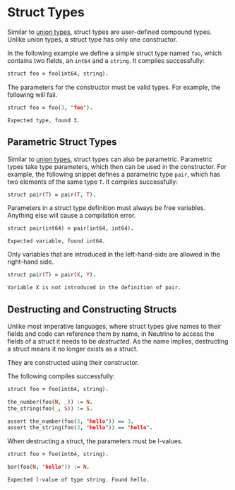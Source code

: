 # Struct Types

Similar to [union types](unions.md), struct types are user-defined compound types. Unlike union types, a struct type has only one constructor.

In the following example we define a simple struct type named `foo`, which contains two fields, an `int64` and a `string`. It compiles successfully:

```prolog
struct foo = foo(int64, string).
```

The parameters for the constructor must be valid types. For example, the following will fail.

```prolog
struct foo = foo(3, "foo").
```

```error
Expected type, found 3.
```

## Parametric Struct Types

Similar to [union types](unions.md), struct types can also be parametric. Parametric types take type parameters, which then can be used in the constructor. For example, the following snippet defines a parametric type `pair`, which has two elements of the same type `T`. It compiles successfully:

```prolog
struct pair(T) = pair(T, T).
```

Parameters in a struct type definition must always be free variables. Anything else will cause a compilation error.

```prolog
struct pair(int64) = pair(int64, int64).
```

```error
Expected variable, found int64.
```

Only variables that are introduced in the left-hand-side are allowed in the right-hand side.

```prolog
struct pair(T) = pair(X, Y).
```

```error
Variable X is not introduced in the definition of pair.
```

## Destructing and Constructing Structs

Unlike most imperative languages, where struct types give names to their fields and code can reference them by name, in Neutrino to access the fields of a struct it needs to be _destructed_. As the name implies, destructing a struct means it no longer exists as a struct.

They are constructed using their constructor.

The following compiles successfully:

```prolog
struct foo = foo(int64, string).

the_number(foo(N, _)) := N.
the_string(foo(_, S)) := S.

assert the_number(foo(3, "hello")) == 3.
assert the_string(foo(3, "hello")) == "hello".
```

When destructing a struct, the parameters must be l-values.

```prolog
struct foo = foo(int64, string).

bar(foo(N, "hello")) := N.
```

```error
Expected l-value of type string. Found hello.
```
